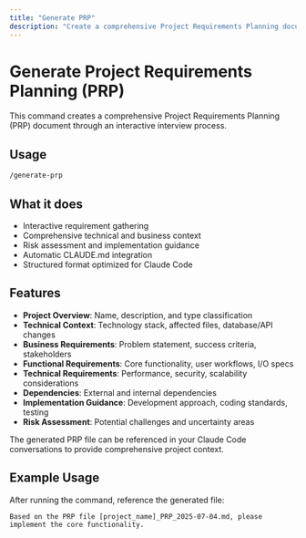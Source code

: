 ```yaml
---
title: "Generate PRP"
description: "Create a comprehensive Project Requirements Planning document"
---
```


# Generate Project Requirements Planning (PRP)

This command creates a comprehensive Project Requirements Planning (PRP) document through an interactive interview process.

## Usage

```bash
/generate-prp
```

## What it does

- Interactive requirement gathering
- Comprehensive technical and business context
- Risk assessment and implementation guidance
- Automatic CLAUDE.md integration
- Structured format optimized for Claude Code

## Features

- **Project Overview**: Name, description, and type classification
- **Technical Context**: Technology stack, affected files, database/API changes
- **Business Requirements**: Problem statement, success criteria, stakeholders
- **Functional Requirements**: Core functionality, user workflows, I/O specs
- **Technical Requirements**: Performance, security, scalability considerations
- **Dependencies**: External and internal dependencies
- **Implementation Guidance**: Development approach, coding standards, testing
- **Risk Assessment**: Potential challenges and uncertainty areas

The generated PRP file can be referenced in your Claude Code conversations to provide comprehensive project context.

## Example Usage

After running the command, reference the generated file:
```
Based on the PRP file [project_name]_PRP_2025-07-04.md, please implement the core functionality.
```